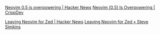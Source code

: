 
[Neovim 0.5 is overpowering | Hacker News](https://news.ycombinator.com/item?id=27291302)
[Neovim (0.5) Is Overpowering | CrispDev](https://crispgm.com/page/neovim-is-overpowering.html)

[Leaving Neovim for Zed | Hacker News](https://news.ycombinator.com/item?id=41284322)
[Leaving Neovim for Zed • Steve Simkins](https://stevedylan.dev/posts/leaving-neovim-for-zed/)
